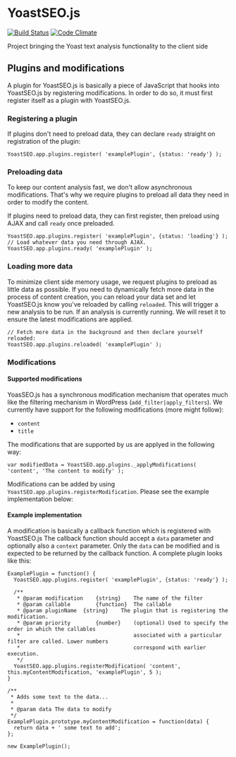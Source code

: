 # YoastSEO.js

[![Build Status](https://travis-ci.org/Yoast/js-text-analysis.svg?branch=master)](https://travis-ci.org/Yoast/js-text-analysis)
[![Code Climate](https://codeclimate.com/repos/5524f75d69568028f6000fda/badges/f503961401819f93c64c/gpa.svg)](https://codeclimate.com/repos/5524f75d69568028f6000fda/feed)

Project bringing the Yoast text analysis functionality to the client side

## Plugins and modifications

A plugin for YoastSEO.js is basically a piece of JavaScript that hooks into YoastSEO.js by registering modifications. In order to do so, it must first register itself as a plugin with YoastSEO.js. 

### Registering a plugin

If plugins don't need to preload data, they can declare `ready` straight on registration of the plugin:

```JS
YoastSEO.app.plugins.register( 'examplePlugin', {status: 'ready'} );
```

### Preloading data

To keep our content analysis fast, we don't allow asynchronous modifications. That's why we require plugins to preload all data they need in order to modify the content. 

If plugins need to preload data, they can first register, then preload using AJAX and call `ready` once preloaded.

```JS
YoastSEO.app.plugins.register( 'examplePlugin', {status: 'loading'} );
// Load whatever data you need through AJAX.
YoastSEO.app.plugins.ready( 'examplePlugin' );
```

### Loading more data

To minimize client side memory usage, we request plugins to preload as little data as possible. If you need to dynamically fetch more data in the process of content creation, you can reload your data set and let YoastSEO.js know you've reloaded by calling `reloaded`. This will trigger a new analysis to be run. If an analysis is currently running. We will reset it to ensure the latest modifications are applied.

```JS
// Fetch more data in the background and then declare yourself reloaded:
YoastSEO.app.plugins.reloaded( 'examplePlugin' );
```

### Modifications

#### Supported modifications

YoasSEO.js has a synchronous modification mechanism that operates much like the filtering mechanism in WordPress (`add_filter|apply_filters`). We currently have support for the following modifications (more might follow):
* `content`
* `title`

The modifications that are supported by us are applyed in the following way:

```JS
var modifiedData = YoastSEO.app.plugins._applyModifications( 'content', 'The content to modify' );
```

Modifications can be added by using `YoastSEO.app.plugins.registerModification`. Please see the example implementation below:

#### Example implementation

A modification is basically a callback function which is registered with YoastSEO.js The callback function should accept a `data` parameter and optionally also a `context` parameter. Only the `data` can be modified and is expected to be returned by the callback function. A complete plugin looks like this:

```JS
ExamplePlugin = function() {
  YoastSEO.app.plugins.register( 'examplePlugin', {status: 'ready'} );
  
  /**
   * @param modification 	{string} 	The name of the filter
   * @param callable 		{function} 	The callable
   * @param pluginName 	{string} 	The plugin that is registering the modification.
   * @param priority 		{number} 	(optional) Used to specify the order in which the callables 
   * 									associated with a particular filter are called. Lower numbers
   * 									correspond with earlier execution.
   */
  YoastSEO.app.plugins.registerModification( 'content', this.myContentModification, 'examplePlugin', 5 );
}

/**
 * Adds some text to the data...
 *
 * @param data The data to modify
 */
ExamplePlugin.prototype.myContentModification = function(data) {
  return data + ' some text to add';
};

new ExamplePlugin();
```
